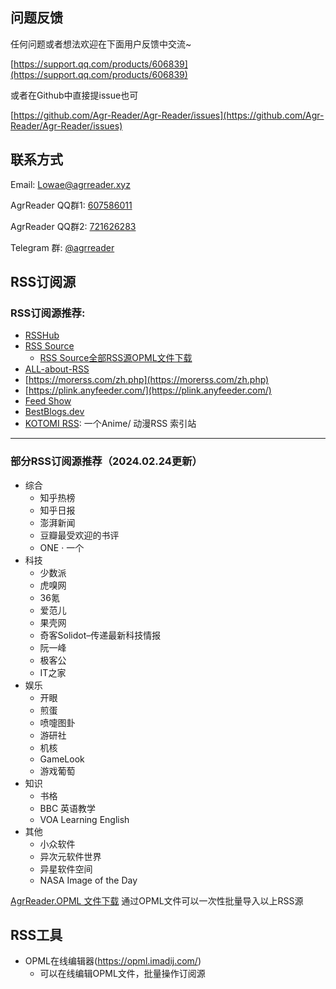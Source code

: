 
## 问题反馈
任何问题或者想法欢迎在下面用户反馈中交流~

[https://support.qq.com/products/606839](https://support.qq.com/products/606839)

或者在Github中直接提issue也可

[https://github.com/Agr-Reader/Agr-Reader/issues](https://github.com/Agr-Reader/Agr-Reader/issues)

## 联系方式
Email: Lowae@agrreader.xyz

AgrReader QQ群1: [607586011](http://qm.qq.com/cgi-bin/qm/qr?_wv=1027&amp;k=JlYfUDj9TJyDYThTY0uvYb8d7xjtffBt&amp;authKey=HTv2E4fBPQkDxeHQbLAosC7rfSaRE41J7bj10%2F8OFwlyqIg%2FnnqN2pqeL2DLFfID&amp;noverify=0&amp;group_code=607586011)

AgrReader QQ群2: [721626283](http://qm.qq.com/cgi-bin/qm/qr?_wv=1027&amp;k=0Ldhq8TtMi0QQnGcQqQde50rPM9No5l3&amp;authKey=hrkLB3QNfo5%2Fm6lhZSXrhy7qiEQ5Qc%2F6AS2hvwemksFg1fOeqaTvTxqD7OUYvNdy&amp;noverify=0&amp;group_code=721626283)

Telegram 群: [@agrreader](https://t.me/agrreader)

## RSS订阅源

### RSS订阅源推荐:  
- [RSSHub](https://rsshub.app/)
- [RSS Source](https://rss-source.com/)
  - <a href="https://www.agrreader.xyz/resources/AgrReader-rss-source.opml" download="AgrReader-rss-source.opml">RSS Source全部RSS源OPML文件下载</a>
- [ALL-about-RSS](https://github.com/AboutRSS/ALL-about-RSS)
- [https://morerss.com/zh.php](https://morerss.com/zh.php)
- [https://plink.anyfeeder.com/](https://plink.anyfeeder.com/)
- [Feed Show](https://feed.hocgin.com/feed/search)
- [BestBlogs.dev](https://www.bestblogs.dev/sources)
- [KOTOMI RSS](https://moe4sale.in/): 一个Anime/ 动漫RSS 索引站
<hr>

### 部分RSS订阅源推荐（2024.02.24更新）
- 综合
  - 知乎热榜
  - 知乎日报
  - 澎湃新闻
  - 豆瓣最受欢迎的书评
  - ONE · 一个
- 科技
  - 少数派
  - 虎嗅网
  - 36氪
  - 爱范儿
  - 果壳网
  - 奇客Solidot–传递最新科技情报
  - 阮一峰
  - 极客公
  - IT之家
- 娱乐
  - 开眼
  - 煎蛋
  - 喷嚏图卦 
  - 游研社
  - 机核
  - GameLook 
  - 游戏葡萄 
- 知识
  - 书格
  - BBC 英语教学
  - VOA Learning English
- 其他
  - 小众软件
  - 异次元软件世界
  - 异星软件空间
  - NASA Image of the Day

<a href="https://www.agrreader.xyz/resources/AgrReader.opml" download="Agr_Reader.opml">AgrReader.OPML 文件下载</a> 通过OPML文件可以一次性批量导入以上RSS源

## RSS工具

- OPML在线编辑器(https://opml.imadij.com/)
  - 可以在线编辑OPML文件，批量操作订阅源